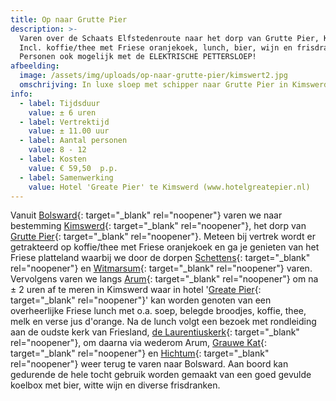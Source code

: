 ```yaml
---
title: Op naar Grutte Pier
description: >-
  Varen over de Schaats Elfstedenroute naar het dorp van Grutte Pier, Kimswerd.
  Incl. koffie/thee met Friese oranjekoek, lunch, bier, wijn en frisdranken. 8
  Personen ook mogelijk met de ELEKTRISCHE PETTERSLOEP!
afbeelding:
  image: /assets/img/uploads/op-naar-grutte-pier/kimswert2.jpg
  omschrijving: In luxe sloep met schipper naar Grutte Pier in Kimswerd
info:
  - label: Tijdsduur
    value: ± 6 uren
  - label: Vertrektijd
    value: ± 11.00 uur
  - label: Aantal personen
    value: 8 - 12
  - label: Kosten
    value: € 59,50  p.p.
  - label: Samenwerking
    value: Hotel 'Greate Pier' te Kimswerd (www.hotelgreatepier.nl)
---
```


Vanuit [Bolsward](https://www.bolsward.nl){: target="_blank" rel="noopener"} varen we naar bestemming [Kimswerd](https://nl.wikipedia.org/wiki/Kimswerd){: target="\_blank" rel="noopener"}, het dorp van [Grutte Pier](https://nl.wikipedia.org/wiki/Pier_Gerlofs_Donia){: target="\_blank" rel="noopener"}. Meteen bij vertrek wordt er getrakteerd op koffie/thee met Friese oranjekoek en ga je genieten van het Friese platteland waarbij we door de dorpen [Schettens](https://nl.wikipedia.org/wiki/Schettens){: target="\_blank" rel="noopener"} en [Witmarsum](https://nl.wikipedia.org/wiki/Witmarsum_&#40;Nederland&#41;){: target="_blank" rel="noopener"} varen. Vervolgens varen we langs [Arum](https://nl.wikipedia.org/wiki/Arum_&#40;plaats&#41;){: target="\_blank" rel="noopener"} om na ± 2 uren af te meren in Kimswerd waar in hotel '[Greate Pier](https://www.hotelgreatepier.nl){: target="\_blank" rel="noopener"}' kan worden genoten van een overheerlijke Friese lunch met o.a. soep, belegde broodjes, koffie, thee, melk en verse jus d'orange. Na de lunch volgt een bezoek met rondleiding aan de oudste kerk van Friesland,&nbsp;[de Laurentiuskerk](http://www.laurentiuskerkkimswerd.nl/home){: target="\_blank" rel="noopener"}, om daarna via wederom Arum, [Grauwe Kat](https://nl.wikipedia.org/wiki/Grauwe_Kat){: target="\_blank" rel="noopener"} en [Hichtum](https://nl.wikipedia.org/wiki/Hichtum){: target="\_blank" rel="noopener"} weer terug te varen naar Bolsward. Aan boord kan gedurende de hele tocht gebruik worden gemaakt van een goed gevulde koelbox met bier, witte wijn en diverse frisdranken.

&nbsp;
